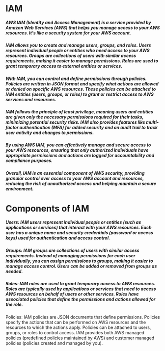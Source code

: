 # IAM
##### AWS IAM (Identity and Access Management) is a service provided by Amazon Web Services (AWS) that helps you manage access to your AWS resources. It's like a security system for your AWS account.

##### IAM allows you to create and manage users, groups, and roles. Users represent individual people or entities who need access to your AWS resources. Groups are collections of users with similar access requirements, making it easier to manage permissions. Roles are used to grant temporary access to external entities or services.

##### With IAM, you can control and define permissions through policies. Policies are written in JSON format and specify what actions are allowed or denied on specific AWS resources. These policies can be attached to IAM entities (users, groups, or roles) to grant or restrict access to AWS services and resources.

##### IAM follows the principle of least privilege, meaning users and entities are given only the necessary permissions required for their tasks, minimizing potential security risks. IAM also provides features like multi-factor authentication (MFA) for added security and an audit trail to track user activity and changes to permissions.

##### By using AWS IAM, you can effectively manage and secure access to your AWS resources, ensuring that only authorized individuals have appropriate permissions and actions are logged for accountability and compliance purposes.

##### Overall, IAM is an essential component of AWS security, providing granular control over access to your AWS account and resources, reducing the risk of unauthorized access and helping maintain a secure environment.

# Components of IAM
##### Users: IAM users represent individual people or entities (such as applications or services) that interact with your AWS resources. Each user has a unique name and security credentials (password or access keys) used for authentication and access control.

##### Groups: IAM groups are collections of users with similar access requirements. Instead of managing permissions for each user individually, you can assign permissions to groups, making it easier to manage access control. Users can be added or removed from groups as needed.

##### Roles: IAM roles are used to grant temporary access to AWS resources. Roles are typically used by applications or services that need to access AWS resources on behalf of users or other services. Roles have associated policies that define the permissions and actions allowed for the role.

Policies: IAM policies are JSON documents that define permissions. Policies specify the actions that can be performed on AWS resources and the resources to which the actions apply. Policies can be attached to users, groups, or roles to control access. IAM provides both AWS managed policies (predefined policies maintained by AWS) and customer managed policies (policies created and managed by you).
